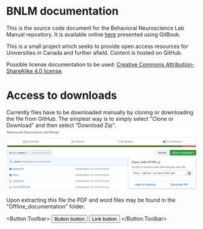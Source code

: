 # BNLM documentation
This is the source code document for the Behavioral Neuroscience Lab Manual repository. It is available online  [here](https://behavioural-neuroscience-uofc.gitbook.io/lab-manual) presented using GitBook.

This is a small project which seeks to provide open access resources for Universities in Canada and further afield. Content is hosted on GitHub.

Possible license documentation to be used:
[Creative Commons Attribution-ShareAlike 4.0 license](http://creativecommons.org/licenses/by-sa/4.0/).

# Access to downloads
Currently files have to be downloaded manually by cloning or downloading the file from GitHub.
The simplest way is to simply select "Clone or Download" and then select "Download Zip".
![download button](img/download.png)

 Upon extracting this file the PDF and word files may be found in the "Offline_documentation" folder.


 <Button.Toolbar>
 <Button>Button button</Button>
 <Button href="#">Link button</Button>
 </Button.Toolbar>
